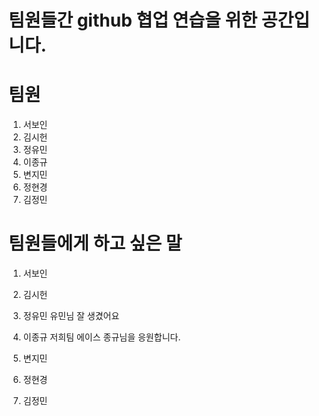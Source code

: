 # 팀원들간 github 협업 연습을 위한 공간입니다.

# 팀원
1. 서보인
2. 김시헌
3. 정유민
4. 이종규
5. 변지민
6. 정현경
7. 김정민

# 팀원들에게 하고 싶은 말
1. 서보인

2. 김시헌

3. 정유민
유민님 잘 생겼어요

4. 이종규
저희팀 에이스 종규님을 응원합니다.

5. 변지민

6. 정현경

7. 김정민
